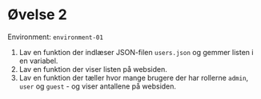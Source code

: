 # Øvelse 2

Environment: `environment-01`

1. Lav en funktion der indlæser JSON-filen `users.json` og gemmer listen i en variabel.
2. Lav en funktion der viser listen på websiden.
3. Lav en funktion der tæller hvor mange brugere der har rollerne `admin`, `user` og `guest` - og viser antallene på websiden.

